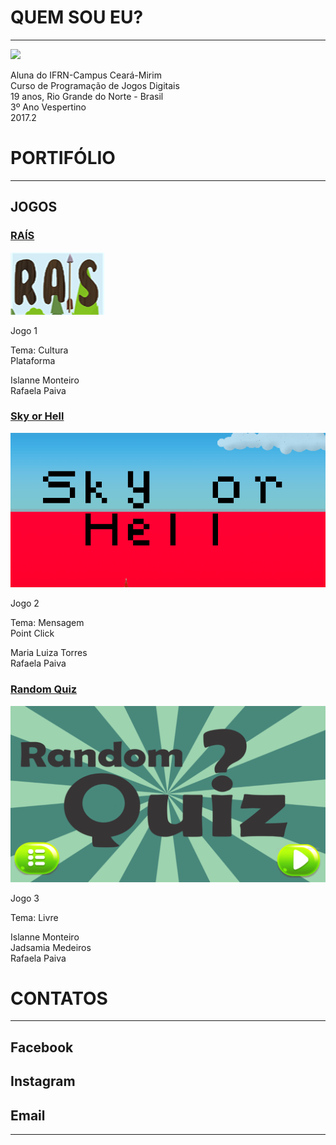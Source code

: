 # QUEM SOU EU?
* * * 

![](RaFa.png)  

 Aluna do IFRN-Campus Ceará-Mirim  
 Curso de Programação de Jogos Digitais  
 19 anos, Rio Grande do Norte - Brasil  
 3º Ano Vespertino  
 2017.2  

# PORTIFÓLIO  

* * *  
  
## JOGOS

### [RAÍS]()  

[![](RAIS.png)](https://rafaelapaivva.github.io/Rais/index)  

Jogo 1  

Tema: Cultura  
Plataforma  

Islanne Monteiro  
Rafaela Paiva  
  


### [Sky or Hell]()

[![](SoH.png)](https://rafaelapaivva.github.io/JogoSkyOrHelll/)  

Jogo 2    

Tema: Mensagem   
Point Click  

Maria Luiza Torres  
Rafaela Paiva   

  

### [Random Quiz]()

[![](RQ.png)](https://jadsamiamedeiros.github.io/randomquiz/)    

Jogo 3    

Tema: Livre  

Islanne Monteiro  
Jadsamia Medeiros  
Rafaela Paiva  

   

# CONTATOS  

* * *  
## Facebook  
 
 
## Instagram 

  
## Email  

* * *   
